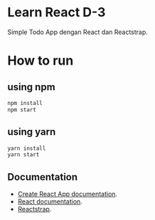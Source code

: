 # Learn React D-3
Simple Todo App dengan React dan Reactstrap.

# How to run

## using npm

```bash
npm install
npm start
```
## using yarn

```bash
yarn install
yarn start
```
## Documentation

- [Create React App documentation](https://facebook.github.io/create-react-app/docs/getting-started).
- [React documentation](https://reactjs.org/).
- [Reactstrap](https://reactstrap.github.io/?path=/story/home-installation--page).